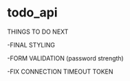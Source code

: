 ﻿# todo_api

THINGS TO DO NEXT


-FINAL STYLING

-FORM VALIDATION (password strength)

-FIX CONNECTION TIMEOUT TOKEN


